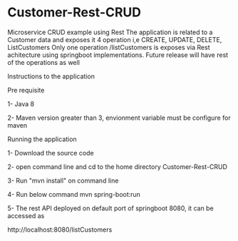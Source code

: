# Customer-Rest-CRUD
Microservice CRUD example using Rest
The application is related to a Customer data and exposes it 4 operation i,e CREATE, UPDATE, DELETE, ListCustomers
Only one operation /listCustomers is exposes via Rest achitecture using springboot implementations.
Future release will have rest of the operations as well

Instructions to the application

Pre requisite

1- Java 8

2- Maven version greater than 3, envionment variable must be configure for maven

Running the application

1- Download the source code

2- open command line and cd to the home directory Customer-Rest-CRUD

3- Run "mvn install" on command line

4- Run below command
mvn spring-boot:run

5- The rest API deployed on default port of springboot 8080, it can be accessed as 

http://localhost:8080/listCustomers


